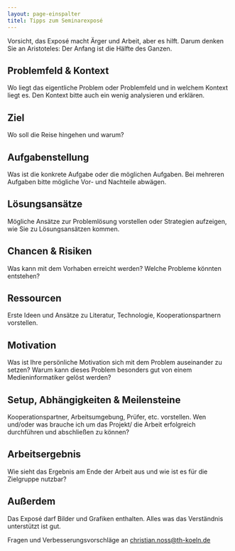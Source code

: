 ```yaml
---
layout: page-einspalter
titel: Tipps zum Seminarexposé
---
```


Vorsicht, das Exposé macht Ärger und Arbeit, aber es hilft. Darum denken Sie an Aristoteles:  Der Anfang ist die Hälfte des Ganzen.


## Problemfeld & Kontext
Wo liegt das eigentliche Problem oder Problemfeld und in welchem Kontext liegt es. Den Kontext bitte auch ein wenig analysieren und erklären.

## Ziel
Wo soll die Reise hingehen und warum?

## Aufgabenstellung
Was ist die konkrete Aufgabe oder die möglichen Aufgaben. Bei mehreren Aufgaben bitte mögliche Vor- und Nachteile abwägen.

## Lösungsansätze
Mögliche Ansätze zur Problemlösung vorstellen oder Strategien aufzeigen, wie Sie zu Lösungsansätzen kommen.

## Chancen & Risiken
Was kann mit dem Vorhaben erreicht werden? Welche Probleme könnten entstehen?

## Ressourcen
Erste Ideen und Ansätze zu Literatur, Technologie, Kooperationspartnern vorstellen.

## Motivation
Was ist Ihre persönliche Motivation sich mit dem Problem auseinander zu setzen? Warum kann dieses Problem besonders gut von einem Medieninformatiker gelöst werden?

## Setup, Abhängigkeiten & Meilensteine
Kooperationspartner, Arbeitsumgebung, Prüfer, etc. vorstellen. Wen und/oder was brauche ich um das Projekt/ die Arbeit erfolgreich durchführen und abschließen zu können? 

## Arbeitsergebnis
Wie sieht das Ergebnis am Ende der Arbeit aus und wie ist es für die Zielgruppe nutzbar?

## Außerdem
Das Exposé darf Bilder und Grafiken enthalten. Alles was das Verständnis unterstützt ist gut.

Fragen und Verbesserungsvorschläge an christian.noss@th-koeln.de